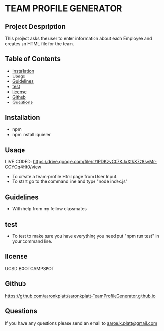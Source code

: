 # TEAM PROFILE GENERATOR

## Project Despription
 This project asks the user to enter information about each Employee and creates an HTML file for the team. 

## Table of Contents
* [Installation](#installation)
* [Usage](#usage)
* [Guidelines](#guidelines)
* [test](#test)
* [license](#license)
* [Github](#github)
* [Questions](#questions)

## Installation
- npm i
- npm install iquierer

## Usage
LIVE CODED: https://drive.google.com/file/d/1PDKzvC07KJxXtkX728syMr-CCYOq4Ht0/view
- To create a team-profile Html page from User Input. 
- To start go to the command line and type "node index.js"

## Guidelines
- With help from my fellow classmates

## test
- To test to make sure you have everything you need put "npm run test" in your command line.

## license
UCSD BOOTCAMPSPOT

## Github
https://github.com/aaronkplatt/aaronkplatt-TeamProfileGenerator.github.io

## Questions
If you have any questions please send an email to aaron.k.platt@gmail.com